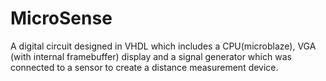 # MicroSense
A digital circuit designed in VHDL which includes a CPU(microblaze), VGA (with internal framebuffer) display and a signal generator which was connected to a sensor to create a distance measurement device.
